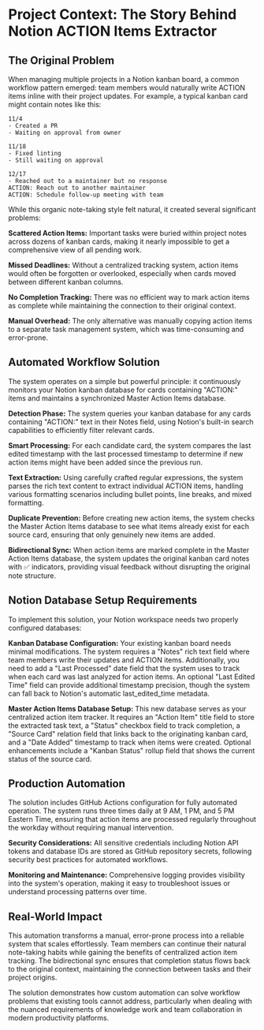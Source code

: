 # Project Context: The Story Behind Notion ACTION Items Extractor

## The Original Problem

When managing multiple projects in a Notion kanban board, a common workflow pattern emerged: team members would naturally write ACTION items inline with their project updates. For example, a typical kanban card might contain notes like this:

```
11/4
- Created a PR
- Waiting on approval from owner

11/18
- Fixed linting
- Still waiting on approval

12/17
- Reached out to a maintainer but no response
ACTION: Reach out to another maintainer
ACTION: Schedule follow-up meeting with team
```

While this organic note-taking style felt natural, it created several significant problems:

**Scattered Action Items:** Important tasks were buried within project notes across dozens of kanban cards, making it nearly impossible to get a comprehensive view of all pending work.

**Missed Deadlines:** Without a centralized tracking system, action items would often be forgotten or overlooked, especially when cards moved between different kanban columns.

**No Completion Tracking:** There was no efficient way to mark action items as complete while maintaining the connection to their original context.

**Manual Overhead:** The only alternative was manually copying action items to a separate task management system, which was time-consuming and error-prone.

## Automated Workflow Solution

The system operates on a simple but powerful principle: it continuously monitors your Notion kanban database for cards containing "ACTION:" items and maintains a synchronized Master Action Items database.

**Detection Phase:** The system queries your kanban database for any cards containing "ACTION:" text in their Notes field, using Notion's built-in search capabilities to efficiently filter relevant cards.

**Smart Processing:** For each candidate card, the system compares the last edited timestamp with the last processed timestamp to determine if new action items might have been added since the previous run.

**Text Extraction:** Using carefully crafted regular expressions, the system parses the rich text content to extract individual ACTION items, handling various formatting scenarios including bullet points, line breaks, and mixed formatting.

**Duplicate Prevention:** Before creating new action items, the system checks the Master Action Items database to see what items already exist for each source card, ensuring that only genuinely new items are added.

**Bidirectional Sync:** When action items are marked complete in the Master Action Items database, the system updates the original kanban card notes with ✅ indicators, providing visual feedback without disrupting the original note structure.

## Notion Database Setup Requirements

To implement this solution, your Notion workspace needs two properly configured databases:

**Kanban Database Configuration:** Your existing kanban board needs minimal modifications. The system requires a "Notes" rich text field where team members write their updates and ACTION items. Additionally, you need to add a "Last Processed" date field that the system uses to track when each card was last analyzed for action items. An optional "Last Edited Time" field can provide additional timestamp precision, though the system can fall back to Notion's automatic last_edited_time metadata.

**Master Action Items Database Setup:** This new database serves as your centralized action item tracker. It requires an "Action Item" title field to store the extracted task text, a "Status" checkbox field to track completion, a "Source Card" relation field that links back to the originating kanban card, and a "Date Added" timestamp to track when items were created. Optional enhancements include a "Kanban Status" rollup field that shows the current status of the source card.

## Production Automation

The solution includes GitHub Actions configuration for fully automated operation. The system runs three times daily at 9 AM, 1 PM, and 5 PM Eastern Time, ensuring that action items are processed regularly throughout the workday without requiring manual intervention.

**Security Considerations:** All sensitive credentials including Notion API tokens and database IDs are stored as GitHub repository secrets, following security best practices for automated workflows.

**Monitoring and Maintenance:** Comprehensive logging provides visibility into the system's operation, making it easy to troubleshoot issues or understand processing patterns over time.

## Real-World Impact

This automation transforms a manual, error-prone process into a reliable system that scales effortlessly. Team members can continue their natural note-taking habits while gaining the benefits of centralized action item tracking. The bidirectional sync ensures that completion status flows back to the original context, maintaining the connection between tasks and their project origins.

The solution demonstrates how custom automation can solve workflow problems that existing tools cannot address, particularly when dealing with the nuanced requirements of knowledge work and team collaboration in modern productivity platforms.